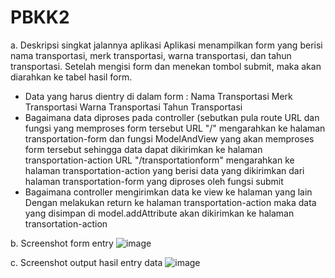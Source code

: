 # PBKK2
a. Deskripsi singkat jalannya aplikasi
      Aplikasi menampilkan form yang berisi nama transportasi, merk transportasi, warna transportasi, dan tahun transportasi. Setelah mengisi form dan menekan tombol submit, maka akan diarahkan ke tabel hasil form.
- Data yang harus dientry di dalam form :
      Nama Transportasi
      Merk Transportasi
      Warna Transportasi
      Tahun Transportasi
- Bagaimana data diproses pada controller (sebutkan pula route URL dan fungsi yang memproses form tersebut
      URL "/" mengarahkan ke halaman transportation-form dan fungsi ModelAndView yang akan memproses form tersebut sehingga data dapat   dikirimkan ke halaman transportation-action
      URL "/transportationform" mengarahkan ke halaman transportation-action yang berisi data yang dikirimkan dari halaman transportation-form yang diproses oleh fungsi submit
- Bagaimana controller mengirimkan data ke view ke halaman yang lain
      Dengan melakukan return ke halaman transportation-action maka data yang disimpan di model.addAttribute akan dikirimkan ke halaman transortation-action

b. Screenshot form entry
  ![image](https://user-images.githubusercontent.com/32873367/54922864-a3b93700-4f3b-11e9-8eeb-19005708a287.png)
  
c. Screenshot output hasil entry data
  ![image](https://user-images.githubusercontent.com/32873367/54923076-10cccc80-4f3c-11e9-8d1f-74c565df9377.png)
